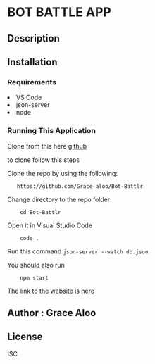 # BOT BATTLE APP

## Description

  

## Installation
### Requirements

<li>VS Code</li>
    <li>json-server</li>
    <li>node</li>


### Running This Application
Clone from this here [github](https://github.com/Grace-aloo/Bot-battlr)

to clone follow this steps


Clone the repo by using the following:   

       https://github.com/Grace-aloo/Bot-Battlr

Change directory to the repo folder: 

        cd Bot-Battlr

Open it in Visual Studio Code

        code .



Run this command
`json-server --watch db.json`    

You should also run 
     
        npm start

The link to the website is [here]()

## Author : Grace Aloo

## License
ISC